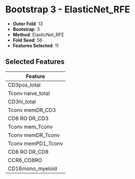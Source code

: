 # Bootstrap 3 - ElasticNet_RFE

- **Outer Fold**: 13
- **Bootstrap**: 3
- **Method**: ElasticNet_RFE
- **Fold Seed**: 56
- **Features Selected**: 11

## Selected Features

| Feature |
|---------|
| CD3pos_total |
| Tconv naive_total |
| CD3hi_total |
| Tconv memDR_CD3 |
| CD8 RO DR_CD3 |
| Tconv mem_Tconv |
| Tconv memDR_Tconv |
| Tconv memPD1_Tconv |
| CD8 RO DR_CD8 |
| CCR6_CD8RO |
| CD16mono_myeloid |
